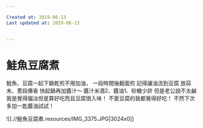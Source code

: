 ```yaml
---

Created at: 2019-06-13
Last updated at: 2019-06-13


---
```


# 鮭魚豆腐煮


鮭魚、豆腐一起下鍋乾煎不用加油，
一段時間後翻面煎
記得讓油流到豆腐
放蒜末、蔥段爆香
快起鍋再加醬汁～
醬汁米酒2、醬油1、砂糖少許
但是老公說不太鹹
我是覺得偏淡但是算好吃而且豆腐很入味！
不愛豆腐的我都覺得好吃！
不然下次多加一匙醬油試試！

![[.//鮭魚豆腐煮.resources/IMG_3375.JPG\|3024x0]]

